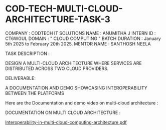 # COD-TECH-MULTI-CLOUD-ARCHITECTURE-TASK-3

COMPANY : CODTECH IT SOLUTIONS 
NAME : ANUMITHA J 
INTERN ID : CT6WGUL
DOMAIN : " CLOUD COMPUTING " 
BATCH DURATION : January 5th 2025 to February 20th 2025. 
MENTOR NAME : SANTHOSH NEELA

TASK DESCRIPTION :

DESIGN A MULTI-CLOUD ARCHITECTURE WHERE SERVICES ARE DISTRIBUTED ACROSS TWO CLOUD PROVIDERS.

DELIVERABLE: 

A DOCUMENTATION AND DEMO SHOWCASING INTEROPERABILITY BETWEEN THE PLATFORMS

Here are the Documentation and demo video on multi-cloud architecture :

DOCUMENTATION ON MULTI CLOUD ARCHITECTURE :

[Interoperability-in-multi-cloud-computing-architecture.pdf](https://github.com/user-attachments/files/18533460/Interoperability-in-multi-cloud-computing-architecture.pdf)
